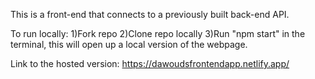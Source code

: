 This is a front-end that connects to a previously built back-end API.

To run locally:
1)Fork repo
2)Clone repo locally
3)Run "npm start" in the terminal, this will open up a local version of the webpage.

Link to the hosted version:
https://dawoudsfrontendapp.netlify.app/